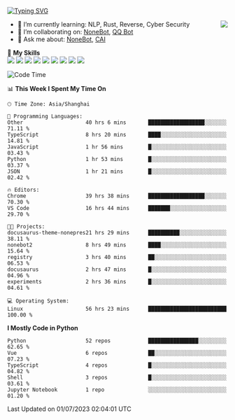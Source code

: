 [![Typing SVG](https://readme-typing-svg.herokuapp.com?size=25&duration=2500&color=8C43EA&vCenter=true&width=200&height=40&lines=Hi+there+%F0%9F%91%8B%F0%9F%8F%BB;I'm+yanyongyu)](https://git.io/typing-svg)

<a href="#">
  <img align="right" src="https://github-readme-stats.vercel.app/api?username=yanyongyu&count_private=true&show_icons=true&bg_color=15,f2f7fd,E0EAFC" />
</a>

- 🌱 I’m currently learning: NLP, Rust, Reverse, Cyber Security
- 👯 I’m collaborating on: [NoneBot](https://github.com/nonebot), [QQ Bot](https://github.com/Mrs4s/go-cqhttp)
- 💬 Ask me about: [NoneBot](https://github.com/nonebot), [CAI](https://github.com/cscs181/CAI)

🌟 **My Skills**  
![](https://img.shields.io/badge/-Python-3e74a2?style=flat-square&logo=Python&logoColor=fff)
![](https://img.shields.io/badge/-Node.js-339933?style=flat-square&logo=Node.js&logoColor=fff)
![](https://img.shields.io/badge/-Vue-4fc08d?style=flat-square&logo=Vue.js&logoColor=fff)
![](https://img.shields.io/badge/-React-2d98ce?style=flat-square&logo=React&logoColor=fff)
![](https://img.shields.io/badge/-Docker-2496ED?style=flat-square&logo=Docker&logoColor=fff)
![](https://img.shields.io/badge/-Linux-000000?style=flat-square&logo=Linux&logoColor=fff)
![](https://img.shields.io/badge/-MySQL-4479A1?style=flat-square&logo=MySQL&logoColor=fff)
![](https://img.shields.io/badge/-Redis-DC382D?style=flat-square&logo=Redis&logoColor=fff)
![](https://img.shields.io/badge/-MongoDB-47A248?style=flat-square&logo=MongoDB&logoColor=fff)

<!--START_SECTION:waka-->
![Code Time](http://img.shields.io/badge/Code%20Time-4%2C375%20hrs%2053%20mins-blue)

📊 **This Week I Spent My Time On** 

```text
🕑︎ Time Zone: Asia/Shanghai

💬 Programming Languages: 
Other                    40 hrs 6 mins       ██████████████████░░░░░░░   71.11 % 
TypeScript               8 hrs 20 mins       ████░░░░░░░░░░░░░░░░░░░░░   14.81 % 
JavaScript               1 hr 56 mins        █░░░░░░░░░░░░░░░░░░░░░░░░   03.43 % 
Python                   1 hr 53 mins        █░░░░░░░░░░░░░░░░░░░░░░░░   03.37 % 
JSON                     1 hr 21 mins        █░░░░░░░░░░░░░░░░░░░░░░░░   02.42 % 

🔥 Editors: 
Chrome                   39 hrs 38 mins      ██████████████████░░░░░░░   70.30 % 
VS Code                  16 hrs 44 mins      ███████░░░░░░░░░░░░░░░░░░   29.70 % 

🐱‍💻 Projects: 
docusaurus-theme-nonepres21 hrs 29 mins      ██████████░░░░░░░░░░░░░░░   38.11 % 
nonebot2                 8 hrs 49 mins       ████░░░░░░░░░░░░░░░░░░░░░   15.64 % 
registry                 3 hrs 40 mins       ██░░░░░░░░░░░░░░░░░░░░░░░   06.53 % 
docusaurus               2 hrs 47 mins       █░░░░░░░░░░░░░░░░░░░░░░░░   04.96 % 
experiments              2 hrs 36 mins       █░░░░░░░░░░░░░░░░░░░░░░░░   04.61 % 

💻 Operating System: 
Linux                    56 hrs 23 mins      █████████████████████████   100.00 % 
```

**I Mostly Code in Python** 

```text
Python                   52 repos            ████████████████░░░░░░░░░   62.65 % 
Vue                      6 repos             ██░░░░░░░░░░░░░░░░░░░░░░░   07.23 % 
TypeScript               4 repos             █░░░░░░░░░░░░░░░░░░░░░░░░   04.82 % 
Shell                    3 repos             █░░░░░░░░░░░░░░░░░░░░░░░░   03.61 % 
Jupyter Notebook         1 repo              ░░░░░░░░░░░░░░░░░░░░░░░░░   01.20 % 
```




 Last Updated on 01/07/2023 02:04:01 UTC
<!--END_SECTION:waka-->
